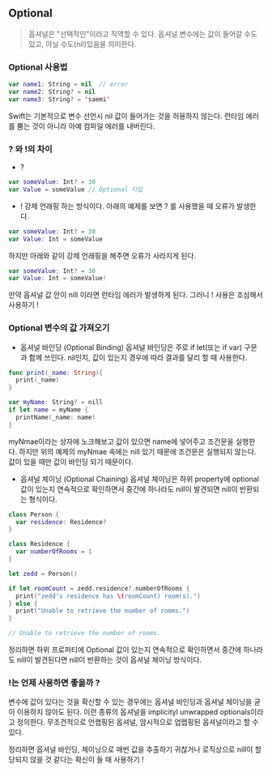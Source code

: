 ## Optional

> 옵셔널은 "선택적인"이라고 직역할 수 있다. 옵셔널 변수에는 값이 들어갈 수도 있고, 아닐 수도(nil)있음을 의미한다.

### Optional 사용법

```swift
var name1: String = nil  // error
var name2: String? = nil
var name3: String? = 'saemi'
```

Swift는 기본적으로 변수 선언시 nil 값이 들어가는 것을 허용하지 않는다.
런타임 에러를 뿜는 것이 아니라 아예 컴파일 에러를 내버린다.

### ? 와 !의 차이

- ?

```swift
var someValue: Int? = 30
var Value = someValue // Optional 타입
```

- !
  강제 언래핑 하는 방식이다. 아래의 예제를 보면 ? 를 사용했을 때 오류가 발생한다.

```swift
var someValue: Int? = 30
var Value: Int = someValue
```

하지만 아래와 같이 강제 언래핑을 해주면 오류가 사라지게 된다.

```swift
var someValue: Int? = 30
var Value: Int = someValue!
```

만약 옵셔널 값 안이 nill 이라면 런타임 에러가 발생하게 된다.
그러니 ! 사용은 조심해서 사용하기 !

### Optional 변수의 값 가져오기

- 옵셔널 바인딩 (Optional Binding)
  옵셔널 바인딩은 주로 if let(또는 if var) 구문과 함께 쓰인다.
  nil인지, 값이 있는지 경우에 따라 결과를 달리 할 때 사용한다.

```swift
func print(_name: String){
  print(_name)
}

var myName: String? = nill
if let name = myName {
  printName(_name: name)
}
```

myNmae이라는 상자에 노크해보고 값이 있으면 name에 넣어주고 조건문을 실행한다.
하지만 위의 예제의 myNmae 속에는 nill 있기 때문에 조건문은 실행되지 않는다.
값이 있을 때만 값이 바인딩 되기 때문이다.

- 옵셔널 체이닝 (Optional Chaining)
  옵셔널 체이닝은 하위 property에 optional 값이 있는지 연속적으로 확인하면서 중간에 하나라도 nill이 발견되면 nill이 반환되는 형식이다.

```swift
class Person {
  var residence: Residence?
}

class Residence {
  var numberOfRooms = 1
}

let zedd = Person()

if let roomCount = zedd.residence?.numberOfRooms {
  print("zedd's residence has \(roomCount) room(s).")
} else {
  print("Unable to retrieve the number of romms.")
}

// Unable to retrieve the number of rooms.
```

정리하면 하위 프로퍼티에 Optional 값이 있는지 연속적으로 확인하면서 중간에 하나라도 nill이 발견된다면 nill이 반환하는 것이 옵셔널 체이닝 방식이다.

### !는 언제 사용하면 좋을까 ?

변수에 값이 있다는 것을 확신할 수 있는 경우에는 옵셔널 바인딩과 옵셔널 체이닝을 굳이 이용하지 않아도 된다.
이런 종류의 옵셔널을 implicityl unwrapped optionals이라고 정의한다.
무조건적으로 언랩핑된 옵셔널, 암시적으로 업랩핑된 옵셔널이라고 할 수 있다.

정리하면 옵셔널 바인딩, 체이닝으로 매번 값을 추출하기 귀찮거나 로직상으로 nill이 할당되지 않을 것 같다는 확신이 들 때 사용하기 !
 